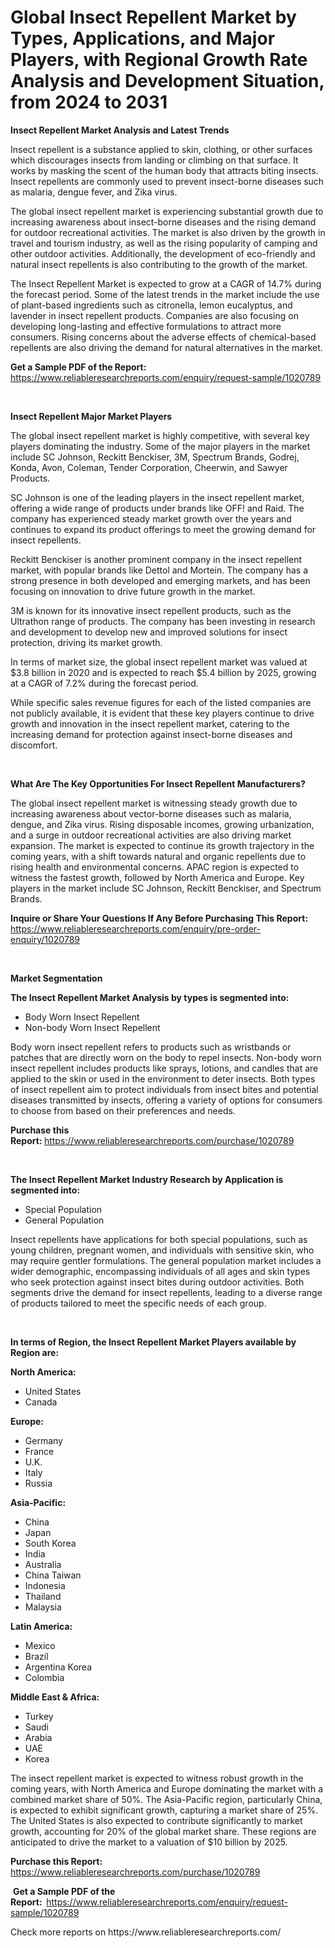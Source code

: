 <p><h1>Global Insect Repellent Market by Types, Applications, and Major Players, with Regional Growth Rate Analysis and Development Situation, from 2024 to 2031</h1></p><p><strong>Insect Repellent Market Analysis and Latest Trends</strong></p>
<p><p>Insect repellent is a substance applied to skin, clothing, or other surfaces which discourages insects from landing or climbing on that surface. It works by masking the scent of the human body that attracts biting insects. Insect repellents are commonly used to prevent insect-borne diseases such as malaria, dengue fever, and Zika virus.</p><p>The global insect repellent market is experiencing substantial growth due to increasing awareness about insect-borne diseases and the rising demand for outdoor recreational activities. The market is also driven by the growth in travel and tourism industry, as well as the rising popularity of camping and other outdoor activities. Additionally, the development of eco-friendly and natural insect repellents is also contributing to the growth of the market.</p><p>The Insect Repellent Market is expected to grow at a CAGR of 14.7% during the forecast period. Some of the latest trends in the market include the use of plant-based ingredients such as citronella, lemon eucalyptus, and lavender in insect repellent products. Companies are also focusing on developing long-lasting and effective formulations to attract more consumers. Rising concerns about the adverse effects of chemical-based repellents are also driving the demand for natural alternatives in the market.</p></p>
<p><strong>Get a Sample PDF of the Report:&nbsp;</strong> <a href="https://www.reliableresearchreports.com/enquiry/request-sample/1020789">https://www.reliableresearchreports.com/enquiry/request-sample/1020789</a></p>
<p>&nbsp;</p>
<p><strong>Insect Repellent Major Market Players</strong></p>
<p><p>The global insect repellent market is highly competitive, with several key players dominating the industry. Some of the major players in the market include SC Johnson, Reckitt Benckiser, 3M, Spectrum Brands, Godrej, Konda, Avon, Coleman, Tender Corporation, Cheerwin, and Sawyer Products.</p><p>SC Johnson is one of the leading players in the insect repellent market, offering a wide range of products under brands like OFF! and Raid. The company has experienced steady market growth over the years and continues to expand its product offerings to meet the growing demand for insect repellents.</p><p>Reckitt Benckiser is another prominent company in the insect repellent market, with popular brands like Dettol and Mortein. The company has a strong presence in both developed and emerging markets, and has been focusing on innovation to drive future growth in the market.</p><p>3M is known for its innovative insect repellent products, such as the Ultrathon range of products. The company has been investing in research and development to develop new and improved solutions for insect protection, driving its market growth.</p><p>In terms of market size, the global insect repellent market was valued at $3.8 billion in 2020 and is expected to reach $5.4 billion by 2025, growing at a CAGR of 7.2% during the forecast period.</p><p>While specific sales revenue figures for each of the listed companies are not publicly available, it is evident that these key players continue to drive growth and innovation in the insect repellent market, catering to the increasing demand for protection against insect-borne diseases and discomfort.</p></p>
<p>&nbsp;</p>
<p><strong>What Are The Key Opportunities For Insect Repellent Manufacturers?</strong></p>
<p><p>The global insect repellent market is witnessing steady growth due to increasing awareness about vector-borne diseases such as malaria, dengue, and Zika virus. Rising disposable incomes, growing urbanization, and a surge in outdoor recreational activities are also driving market expansion. The market is expected to continue its growth trajectory in the coming years, with a shift towards natural and organic repellents due to rising health and environmental concerns. APAC region is expected to witness the fastest growth, followed by North America and Europe. Key players in the market include SC Johnson, Reckitt Benckiser, and Spectrum Brands.</p></p>
<p><strong>Inquire or Share Your Questions If Any Before Purchasing This Report:</strong> <a href="https://www.reliableresearchreports.com/enquiry/pre-order-enquiry/1020789">https://www.reliableresearchreports.com/enquiry/pre-order-enquiry/1020789</a></p>
<p>&nbsp;</p>
<p><strong>Market Segmentation</strong></p>
<p><strong>The Insect Repellent Market Analysis by types is segmented into:</strong></p>
<p><ul><li>Body Worn Insect Repellent</li><li>Non-body Worn Insect Repellent</li></ul></p>
<p><p>Body worn insect repellent refers to products such as wristbands or patches that are directly worn on the body to repel insects. Non-body worn insect repellent includes products like sprays, lotions, and candles that are applied to the skin or used in the environment to deter insects. Both types of insect repellent aim to protect individuals from insect bites and potential diseases transmitted by insects, offering a variety of options for consumers to choose from based on their preferences and needs.</p></p>
<p><strong>Purchase this Report:&nbsp;</strong><a href="https://www.reliableresearchreports.com/purchase/1020789">https://www.reliableresearchreports.com/purchase/1020789</a></p>
<p>&nbsp;</p>
<p><strong>The Insect Repellent Market Industry Research by Application is segmented into:</strong></p>
<p><ul><li>Special Population</li><li>General Population</li></ul></p>
<p><p>Insect repellents have applications for both special populations, such as young children, pregnant women, and individuals with sensitive skin, who may require gentler formulations. The general population market includes a wider demographic, encompassing individuals of all ages and skin types who seek protection against insect bites during outdoor activities. Both segments drive the demand for insect repellents, leading to a diverse range of products tailored to meet the specific needs of each group.</p></p>
<p>&nbsp;</p>
<p><strong>In terms of Region, the Insect Repellent Market Players available by Region are:</strong></p>
<p>
    <p> <strong> North America: </strong>
        <ul>
            <li>United States</li>
            <li>Canada</li>
        </ul>
        </p> 
    <p> <strong> Europe: </strong>
        <ul>
            <li>Germany</li>
            <li>France</li>
            <li>U.K.</li>
            <li>Italy</li>
            <li>Russia</li>
        </ul>
        </p> 
    <p> <strong> Asia-Pacific: </strong>
        <ul>
            <li>China</li>
            <li>Japan</li>
            <li>South Korea</li>
            <li>India</li>
            <li>Australia</li>
            <li>China Taiwan</li>
            <li>Indonesia</li>
            <li>Thailand</li>
            <li>Malaysia</li>
        </ul>
        </p> 
    <p> <strong> Latin America: </strong>
        <ul>
            <li>Mexico</li>
            <li>Brazil</li>
            <li>Argentina Korea</li>
            <li>Colombia</li>
        </ul>
        </p> 
    <p> <strong> Middle East & Africa: </strong>
        <ul>
            <li>Turkey</li>
            <li>Saudi</li>
            <li>Arabia</li>
            <li>UAE</li>
            <li>Korea</li>
        </ul>
    </p>
    </p>
<p><p>The insect repellent market is expected to witness robust growth in the coming years, with North America and Europe dominating the market with a combined market share of 50%. The Asia-Pacific region, particularly China, is expected to exhibit significant growth, capturing a market share of 25%. The United States is also expected to contribute significantly to market growth, accounting for 20% of the global market share. These regions are anticipated to drive the market to a valuation of $10 billion by 2025.</p></p>
<p><strong>Purchase this Report: </strong><a href="https://www.reliableresearchreports.com/purchase/1020789">https://www.reliableresearchreports.com/purchase/1020789</a></p>
<p>&nbsp;<strong>Get a Sample PDF of the Report:&nbsp;&nbsp;</strong><a href="https://www.reliableresearchreports.com/enquiry/request-sample/1020789">https://www.reliableresearchreports.com/enquiry/request-sample/1020789</a></p>
<p><strong></strong></p>
<p>Check more reports on https://www.reliableresearchreports.com/</p>